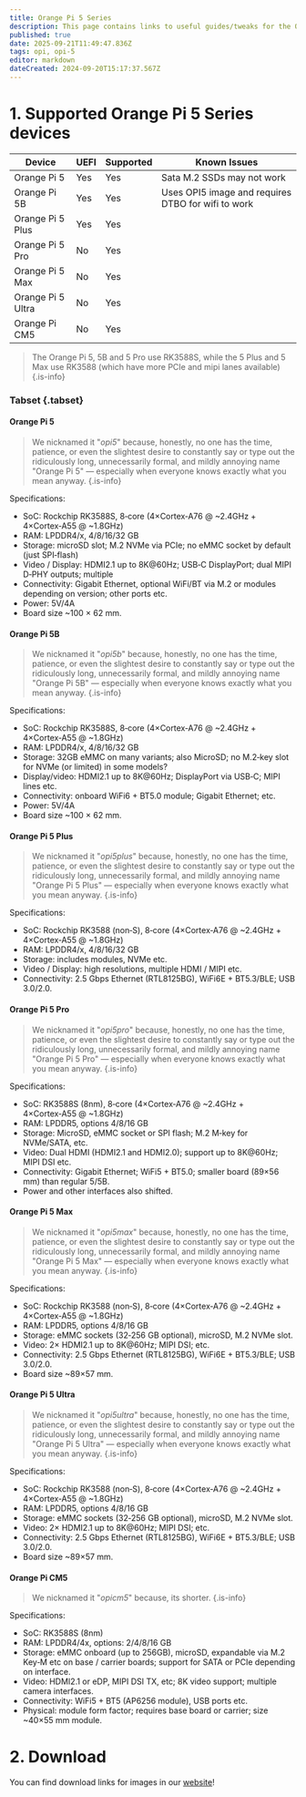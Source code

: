 ```yaml
---
title: Orange Pi 5 Series
description: This page contains links to useful guides/tweaks for the OPI 5 Series devices
published: true
date: 2025-09-21T11:49:47.836Z
tags: opi, opi-5
editor: markdown
dateCreated: 2024-09-20T15:17:37.567Z
---
```


# 1. Supported Orange Pi 5 Series devices

| Device            | UEFI | Supported | Known Issues                                       |
| ----------------- | ---- | --------- | -------------------------------------------------- |
| Orange Pi 5       | Yes  | Yes       | Sata M.2 SSDs may not work         |
| Orange Pi 5B      | Yes  | Yes       | Uses OPI5 image and requires DTBO for wifi to work |
| Orange Pi 5 Plus  | Yes  | Yes       |                                                    |
| Orange Pi 5 Pro   | No   | Yes       |                                                    |
| Orange Pi 5 Max   | No   | Yes       |                                                    |
| Orange Pi 5 Ultra | No   | Yes       |                                                    |
| Orange Pi CM5     | No   | Yes       |                                                    |

> The Orange Pi 5, 5B and 5 Pro use RK3588S, while the 5 Plus and 5 Max use RK3588 (which have more PCIe and mipi lanes available)
> {.is-info}

### Tabset {.tabset}

#### Orange Pi 5

> We nicknamed it "_opi5_" because, honestly, no one has the time, patience, or even the slightest desire to constantly say or type out the ridiculously long, unnecessarily formal, and mildly annoying name "Orange Pi 5" — especially when everyone knows exactly what you mean anyway.
> {.is-info}

Specifications:

- SoC: Rockchip RK3588S, 8‑core (4×Cortex‑A76 @ ~2.4GHz + 4×Cortex‑A55 @ ~1.8GHz)
- RAM: LPDDR4/x, 4/8/16/32 GB
- Storage: microSD slot; M.2 NVMe via PCIe; no eMMC socket by default (just SPI‑flash)
- Video / Display: HDMI2.1 up to 8K@60Hz; USB‑C DisplayPort; dual MIPI D‑PHY outputs; multiple
- Connectivity: Gigabit Ethernet, optional WiFi/BT via M.2 or modules depending on version; other ports etc.
- Power: 5V/4A
- Board size ~100 × 62 mm.

#### Orange Pi 5B

> We nicknamed it "_opi5b_" because, honestly, no one has the time, patience, or even the slightest desire to constantly say or type out the ridiculously long, unnecessarily formal, and mildly annoying name "Orange Pi 5B" — especially when everyone knows exactly what you mean anyway.
> {.is-info}

Specifications:

- SoC: Rockchip RK3588S, 8‑core (4×Cortex‑A76 @ ~2.4GHz + 4×Cortex‑A55 @ ~1.8GHz)
- RAM: LPDDR4/x, 4/8/16/32 GB
- Storage: 32GB eMMC on many variants; also MicroSD; no M.2‑key slot for NVMe (or limited) in some models?
- Display/video: HDMI2.1 up to 8K@60Hz; DisplayPort via USB‑C; MIPI lines etc.
- Connectivity: onboard WiFi6 + BT5.0 module; Gigabit Ethernet; etc.
- Power: 5V/4A
- Board size ~100 × 62 mm.

#### Orange Pi 5 Plus

> We nicknamed it "_opi5plus_" because, honestly, no one has the time, patience, or even the slightest desire to constantly say or type out the ridiculously long, unnecessarily formal, and mildly annoying name "Orange Pi 5 Plus" — especially when everyone knows exactly what you mean anyway.
> {.is-info}

Specifications:

- SoC: Rockchip RK3588 (non‑S), 8‑core (4×Cortex‑A76 @ ~2.4GHz + 4×Cortex‑A55 @ ~1.8GHz)
- RAM: LPDDR4/x, 4/8/16/32 GB
- Storage: includes modules, NVMe etc.
- Video / Display: high resolutions, multiple HDMI / MIPI etc.
- Connectivity: 2.5 Gbps Ethernet (RTL8125BG), WiFi6E + BT5.3/BLE; USB 3.0/2.0.

#### Orange Pi 5 Pro

> We nicknamed it "_opi5pro_" because, honestly, no one has the time, patience, or even the slightest desire to constantly say or type out the ridiculously long, unnecessarily formal, and mildly annoying name "Orange Pi 5 Pro" — especially when everyone knows exactly what you mean anyway.
> {.is-info}

Specifications:

- SoC: RK3588S (8nm), 8‑core (4×Cortex‑A76 @ ~2.4GHz + 4×Cortex‑A55 @ ~1.8GHz)
- RAM: LPDDR5, options 4/8/16 GB
- Storage: MicroSD, eMMC socket or SPI flash; M.2 M‑key for NVMe/SATA, etc.
- Video: Dual HDMI (HDMI2.1 and HDMI2.0); support up to 8K@60Hz; MIPI DSI etc.
- Connectivity: Gigabit Ethernet; WiFi5 + BT5.0; smaller board (89×56 mm) than regular 5/5B.
- Power and other interfaces also shifted.

#### Orange Pi 5 Max

> We nicknamed it "_opi5max_" because, honestly, no one has the time, patience, or even the slightest desire to constantly say or type out the ridiculously long, unnecessarily formal, and mildly annoying name "Orange Pi 5 Max" — especially when everyone knows exactly what you mean anyway.
> {.is-info}

Specifications:

- SoC: Rockchip RK3588 (non‑S), 8‑core (4×Cortex‑A76 @ ~2.4GHz + 4×Cortex‑A55 @ ~1.8GHz)
- RAM: LPDDR5, options 4/8/16 GB
- Storage: eMMC sockets (32‑256 GB optional), microSD, M.2 NVMe slot.
- Video: 2× HDMI2.1 up to 8K@60Hz; MIPI DSI; etc.
- Connectivity: 2.5 Gbps Ethernet (RTL8125BG), WiFi6E + BT5.3/BLE; USB 3.0/2.0.
- Board size ~89×57 mm.

#### Orange Pi 5 Ultra

> We nicknamed it "_opi5ultra_" because, honestly, no one has the time, patience, or even the slightest desire to constantly say or type out the ridiculously long, unnecessarily formal, and mildly annoying name "Orange Pi 5 Ultra" — especially when everyone knows exactly what you mean anyway.
> {.is-info}

Specifications:

- SoC: Rockchip RK3588 (non‑S), 8‑core (4×Cortex‑A76 @ ~2.4GHz + 4×Cortex‑A55 @ ~1.8GHz)
- RAM: LPDDR5, options 4/8/16 GB
- Storage: eMMC sockets (32‑256 GB optional), microSD, M.2 NVMe slot.
- Video: 2× HDMI2.1 up to 8K@60Hz; MIPI DSI; etc.
- Connectivity: 2.5 Gbps Ethernet (RTL8125BG), WiFi6E + BT5.3/BLE; USB 3.0/2.0.
- Board size ~89×57 mm.

#### Orange Pi CM5

> We nicknamed it "_opicm5_" because, its shorter.
> {.is-info}

Specifications:

- SoC: RK3588S (8nm)
- RAM: LPDDR4/4x, options: 2/4/8/16 GB
- Storage: eMMC onboard (up to 256GB), microSD, expandable via M.2 Key‑M etc on base / carrier boards; support for SATA or PCIe depending on interface.
- Video: HDMI2.1 or eDP, MIPI DSI TX, etc; 8K video support; multiple camera interfaces.
- Connectivity: WiFi5 + BT5 (AP6256 module), USB ports etc.
- Physical: module form factor; requires base board or carrier; size ~40×55 mm module.

# 2. Download

You can find download links for images in our [website](https://bredos.org/download.html)!